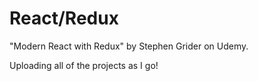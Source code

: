 # React/Redux

"Modern React with Redux" by Stephen Grider on Udemy.

Uploading all of the projects as I go!
